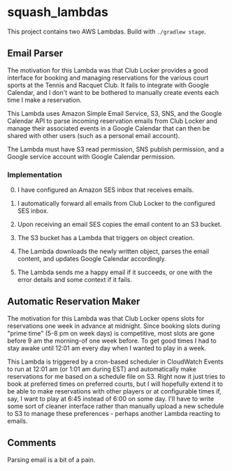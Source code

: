 # squash_lambdas

This project contains two AWS Lambdas. Build with `./gradlew stage`.

## Email Parser
The motivation for this Lambda was that Club Locker provides a good interface for booking and managing reservations for the various court sports at the Tennis and Racquet Club.  It fails to integrate with Google Calendar, and I don't want to be bothered to manually create events each time I make a reservation.

This Lambda uses Amazon Simple Email Service, S3, SNS, and the Google Calendar API to parse incoming reservation emails from Club Locker and manage their associated events in a Google Calendar that can then be shared with other users (such as a personal email account).

The Lambda must have S3 read permission, SNS publish permission, and a Google service account with Google Calendar permission.

### Implementation

0.  I have configured an Amazon SES inbox that receives emails.

1.  I automatically forward all emails from Club Locker to the configured SES inbox.

2.  Upon receiving an email SES copies the email content to an S3 bucket.

3.  The S3 bucket has a Lambda that triggers on object creation.

4.  The Lambda downloads the newly written object, parses the email content, and updates Google Calendar accordingly.

5.  The Lambda sends me a happy email if it succeeds, or one with the error details and some context if it fails.

## Automatic Reservation Maker
The motivation for this Lambda was that Club Locker opens slots for reservations one week in advance at midnight. Since booking slots during "prime time" (5-8 pm on week days) is competitive, most slots are gone before 9 am the morning-of one week before. To get good times I had to stay awake until 12:01 am every day when I wanted to play in a week.

This Lambda is triggered by a cron-based scheduler in CloudWatch Events to run at 12:01 am (or 1:01 am during EST) and automatically make reservations for me based on a schedule file on S3. Right now it just tries to book at preferred times on preferred courts, but I will hopefully extend it to be able to make reservations with other players or at configurable times if, say, I want to play at 6:45 instead of 6:00 on some day. I'll have to write some sort of cleaner interface rather than manually upload a new schedule to S3 to manage these preferences - perhaps another Lambda reacting to emails.

## Comments

Parsing email is a bit of a pain.
